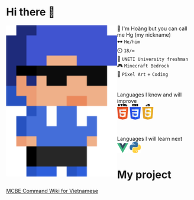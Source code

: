 # Hi there 👋
<img src="img/hg_pixel.png" align="left" width="300px">

💬 I'm Hoàng but you can call me Hg (my nickname)<br>
🕶️ `He/him`<br>
⏲️ `18/∞`<br>
🧠 `UNETI University freshman`<br>
🎮 `Minecraft Bedrock`<br>
💙 `Pixel Art` + `Coding`
#
Languages I know and will improve<br>
<img src="img/html.png" width="30px">
<img src="img/css.png" width="30px">
<img src="img/js.png" width="30px">
#
Languages I will learn next<br>
<img src="img/vue.png" width="30px">
<img src="img/python.png" width="30px"><br>
# My project
[MCBE Command Wiki for Vietnamese](https://github.com/HgVN23/HgVN23.github.io)
